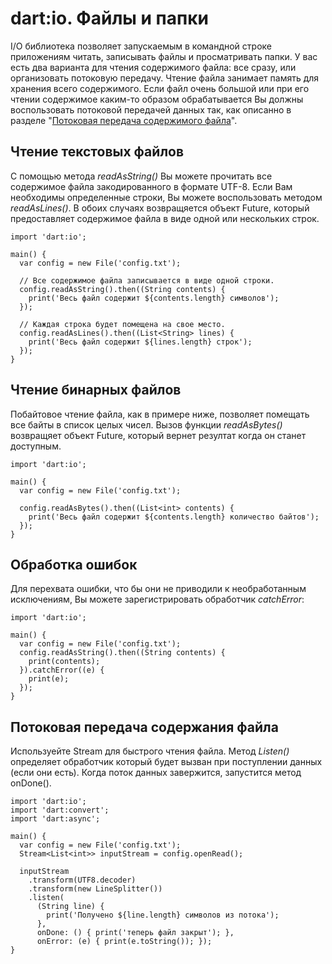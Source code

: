 # dart:io. Файлы и папки

I/O библиотека позволяет запускаемым в командной строке приложениям читать, записывать файлы и просматривать папки. У вас есть два варианта для чтения содержимого файла: все сразу, или организовать потоковую передачу. Чтение файла занимает память для хранения всего содержимого. Если файл очень большой или при его чтении содержимое каким-то образом обрабатывается Вы должны воспользовать потоковой передачей данных так, как описанно в разделе "[Потоковая передача содержимого файла](https://www.dartlang.org/docs/dart-up-and-running/contents/ch03.html#ch03-streaming-file-contents)".

## Чтение текстовых файлов
C помощью метода *readAsString()* Вы можете прочитать все содержимое файла закодированного в формате UTF-8. Если Вам необходимы определенные строки, Вы можете воспользовать методом *readAsLines()*. В обоих случаях возвращяется объект Future, который предоставляет содержимое файла в виде одной или нескольких строк.

```
import 'dart:io';

main() {
  var config = new File('config.txt');

  // Все содержимое файла записывается в виде одной строки.
  config.readAsString().then((String contents) {
    print('Весь файл содержит ${contents.length} символов');
  });

  // Каждая строка будет помещена на свое место.
  config.readAsLines().then((List<String> lines) {
    print('Весь файл содержит ${lines.length} строк');
  });
}
```

## Чтение бинарных файлов
Побайтовое чтение файла, как в примере ниже, позволяет помещать все байты в список целых чисел. Вызов функции *readAsBytes()* возвращяет объект Future, который вернет резултат когда он станет доступным.

```
import 'dart:io';

main() {
  var config = new File('config.txt');

  config.readAsBytes().then((List<int> contents) {
    print('Весь файл содержит ${contents.length} количество байтов');
  });
}
```

## Обработка ошибок
Для перехвата ошибки, что бы они не приводили к необработанным исключениям, Вы можете зарегистрировать обработчик *catchError*:

```
import 'dart:io';

main() {
  var config = new File('config.txt');
  config.readAsString().then((String contents) {
    print(contents);
  }).catchError((e) {
    print(e);
  });
}
```

## Потоковая передача содержания файла
Используейте Stream для быстрого чтения файла. Метод *Listen()* определяет обработчик который будет вызван при поступлении данных (если они есть). Когда поток данных завержится, запустится метод onDone().

```
import 'dart:io';
import 'dart:convert';
import 'dart:async';

main() {
  var config = new File('config.txt');
  Stream<List<int>> inputStream = config.openRead();

  inputStream
    .transform(UTF8.decoder)
    .transform(new LineSplitter())
    .listen(
      (String line) { 
        print('Получено ${line.length} символов из потока');
      },
      onDone: () { print('теперь файл закрыт'); },
      onError: (e) { print(e.toString()); });
}
```
